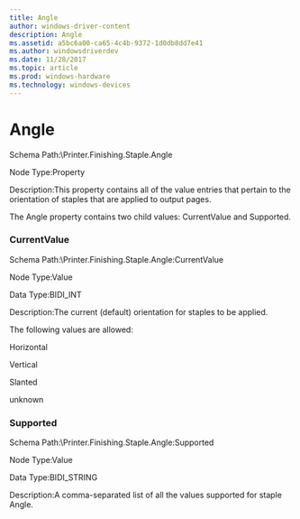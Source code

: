 ```yaml
---
title: Angle
author: windows-driver-content
description: Angle
ms.assetid: a5bc6a00-ca65-4c4b-9372-1d0db8dd7e41
ms.author: windowsdriverdev
ms.date: 11/28/2017
ms.topic: article
ms.prod: windows-hardware
ms.technology: windows-devices
---
```


# Angle


Schema Path:\\Printer.Finishing.Staple.Angle

Node Type:Property

Description:This property contains all of the value entries that pertain to the orientation of staples that are applied to output pages.

The Angle property contains two child values: CurrentValue and Supported.

### <span id="currentvalue"></span><span id="CURRENTVALUE"></span> CurrentValue

Schema Path:\\Printer.Finishing.Staple.Angle:CurrentValue

Node Type:Value

Data Type:BIDI\_INT

Description:The current (default) orientation for staples to be applied.

The following values are allowed:

Horizontal

Vertical

Slanted

unknown

### <span id="supported"></span><span id="SUPPORTED"></span> Supported

Schema Path:\\Printer.Finishing.Staple.Angle:Supported

Node Type:Value

Data Type:BIDI\_STRING

Description:A comma-separated list of all the values supported for staple Angle.

 

 




